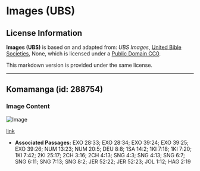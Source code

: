 # Images (UBS)

## License Information

**Images (UBS)** is based on and adapted from: _UBS Images_, [United Bible Societies](https://unitedbiblesocieties.org/), None, which is licensed under a [Public Domain CC0](https://creativecommons.org/public-domain/cc0/).

This markdown version is provided under the same license.



--------------------------------

## Komamanga (id: 288754)

### Image Content

![Image](https://cdn.aquifer.bible/aquifer-content/resources/Media/WEB-0727_pomegranate.jpg)

[link](https://cdn.aquifer.bible/aquifer-content/resources/Media/WEB-0727_pomegranate.jpg)

* **Associated Passages:** EXO 28:33; EXO 28:34; EXO 39:24; EXO 39:25; EXO 39:26; NUM 13:23; NUM 20:5; DEU 8:8; 1SA 14:2; 1KI 7:18; 1KI 7:20; 1KI 7:42; 2KI 25:17; 2CH 3:16; 2CH 4:13; SNG 4:3; SNG 4:13; SNG 6:7; SNG 6:11; SNG 7:13; SNG 8:2; JER 52:22; JER 52:23; JOL 1:12; HAG 2:19

